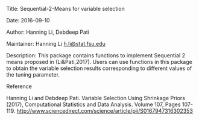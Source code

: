 Title: Sequential-2-Means for variable selection

Date: 2016-09-10

Author: Hanning Li, Debdeep Pati

Maintainer: Hanning Li <h.li@stat.fsu.edu>

Description: This package contains functions to implement Sequential 2 means proposed in (Li&Pati,2017). Users can use functions in this package to obtain the variable selection results corresponding to different values of the tuning parameter.


Reference

Hanning Li and Debdeep Pati. Variable Selection Using Shrinkage Priors
(2017), Computational Statistics and Data Analysis. Volume 107, Pages 107-119. http://www.sciencedirect.com/science/article/pii/S0167947316302353